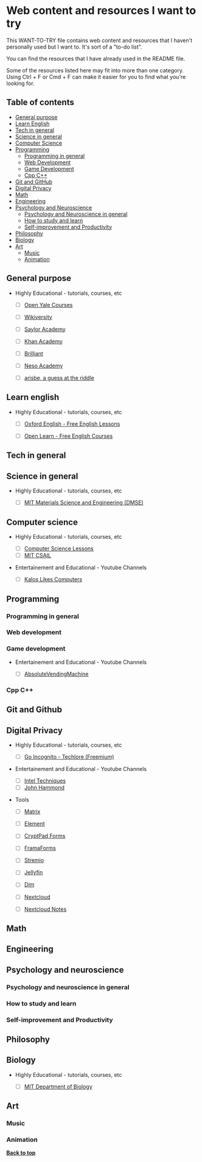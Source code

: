 # Web content and resources I want to try

This WANT-TO-TRY file contains web content and resources that I haven't personally used but I want to. It's sort of a "to-do list".

You can find the resources that I have already used in the README file.

Some of the resources listed here may fit into more than one category. Using Ctrl + F or Cmd + F can make it easier for you to find what you're looking for.



## Table of contents
- [General purpose](#general-purpose)
- [Learn English](#learn-english)
- [Tech in general](#tech-in-general)
- [Science in general](#science-in-general)
- [Computer Science](#computer-science)
- [Programming](#programming)
  - [Programming in general](#programming-in-general)
  - [Web Development](#web-development)
  - [Game Development](#game-development)
  - [Cpp C++](#cpp-c)
- [Git and GitHub](#git-and-github)
- [Digital Privacy](#digital-privacy)
- [Math](#math)
- [Engineering](#engineering)
- [Psychology and Neuroscience](#psychology-and-neuroscience)
  - [Psychology and Neuroscience in general](#psychology-and-neuroscience-in-general)
  - [How to study and learn](#how-to-study-and-learn)
  - [Self-improvement and Productivity](#self-improvement-and-productivity)
- [Philosophy](#philosophy)
- [Biology](#biology)
- [Art](#art)
  - [Music](#music)
  - [Animation](#animation)



## General purpose

- Highly Educational - tutorials, courses, etc

  - [ ] [Open Yale Courses](https://oyc.yale.edu/)
  - [ ] [Wikiversity](https://www.wikiversity.org/)
  - [ ] [Saylor Academy](https://www.saylor.org/)
  - [ ] [Khan Academy](https://www.khanacademy.org/)
  - [ ] [Brilliant](https://brilliant.org/)
  - [ ] [Neso Academy](https://www.youtube.com/@nesoacademy)
  - [ ] [arisbe, a guess at the riddle](https://www.youtube.com/@a-guess-at-the-riddle)



## Learn english

- Highly Educational - tutorials, courses, etc

  - [ ] [Oxford English - Free English Lessons](https://www.oxfordonlineenglish.com/free-english-lessons)
  - [ ] [Open Learn - Free English Courses](https://www.open.edu/openlearn/languages/free-courses?filter=date/grid/95/all/all/all/en)



## Tech in general



## Science in general

- Highly Educational - tutorials, courses, etc

  - [ ] [MIT Materials Science and Engineering (DMSE)](https://www.youtube.com/@mitmaterialsscienceandengi5332)



## Computer science

- Highly Educational - tutorials, courses, etc

  - [ ] [Computer Science Lessons](https://www.youtube.com/@ComputerScienceLessons)
  - [ ] [MIT CSAIL](https://www.youtube.com/@MITCSAIL)

- Entertainement and Educational - Youtube Channels

  - [ ] [Kalos Likes Computers](https://www.youtube.com/@KalosLikesComputers)



## Programming

### Programming in general
  
### Web development

### Game development

- Entertainement and Educational - Youtube Channels

  - [ ] [AbsoluteVendingMachine](https://www.youtube.com/@absolutevendingmachine/videos)

### Cpp C++



## Git and Github



## Digital Privacy

- Highly Educational - tutorials, courses, etc

  - [ ] [Go Incognito - Techlore (Freemium)](https://www.techlore.tech/goincognito)

- Entertainement and Educational - Youtube Channels

  - [ ] [Intel Techniques](https://inteltechniques.com/podcast.html)
  - [ ] [John Hammond](https://www.youtube.com/@_JohnHammond)

- Tools

  - [ ] [Matrix](https://matrix.org)
  - [ ] [Element](https://element.io/)
  - [ ] [CryptPad Forms](https://cryptpad.fr/form/)
  - [ ] [FramaForms](https://framaforms.org)
  - [ ] [Stremio](https://www.stremio.com)
  - [ ] [Jellyfin](https://jellyfin.org/)
  - [ ] [Dim](https://github.com/Dusk-Labs/dim)
  - [ ] [Nextcloud](https://nextcloud.com/)
  - [ ] [Nextcloud Notes](https://apps.nextcloud.com/apps/notes)



## Math



## Engineering



## Psychology and neuroscience

### Psychology and neuroscience in general

### How to study and learn

### Self-improvement and Productivity



## Philosophy



## Biology

- Highly Educational - tutorials, courses, etc

  - [ ] [MIT Department of Biology](https://www.youtube.com/@mitdepartmentofbiology1187)



## Art

### Music

### Animation

[**Back to top**](#web-content-and-resources-i-want-to-try)
